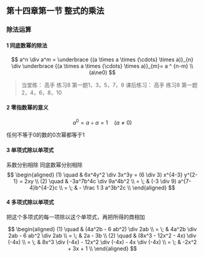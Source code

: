 ## 第十四章第一节 整式的乘法

### 除法运算
#### 1 同底数幂的除法
$$
a^n \div a^m = \underbrace {(a \times a  \times  {\cdots}  \times a)}_{n}  \div \underbrace {(a \times a  \times  {\cdots}  \times a)}_{m}=  a ^ {n-m} \\
(a\ne0)
$$


> 当堂练： 高手 练习8 第一题1，3，5，7，9
课后练习： 高手 练习8 第一题2，4，6，8，10

#### 2 零指数幂的意义
$$
a^0 = a \div a = 1 \quad (a\ne 0)
$$

任何不等于0的数的0次幂都等于1

#### 3 单项式除以单项式
系数分别相除
同底数幂分别相除
$$
\begin{aligned}
(1) \quad & 6x^4y^2 \div 3x^3y = (6 \div 3) x^{4-3} y^{2-1} = 2xy \\
(2) \quad & -3a^7b^4c \div 9a^4b^2 \\
= \; & (-3 \div 9) a^{7-4}b^{4-2}c  \\
= \; & - \frac 1 3 a^3b^2c  \\
\end{aligned}
$$

#### 4 多项式除以单项式
把这个多项式的每一项除以这个单项式，再把所得的商相加

$$
\begin{aligned}
(1) \quad & (4a^2b - 6 ab^2) \div 2ab \\
= \; & 4a^2b  \div 2ab - 6 ab^2 \div 2ab \\
= \; & 2a - 3b \\
(2) \quad & (8x^3 - 12x^2 - 4x) \div (-4x) \\
= \; & 8x^3 \div (-4x) - 12x^2 \div (-4x) - 4x \div (-4x)  \\
= \; & -2x^2 + 3x + 1  \\
\end{aligned}
$$
